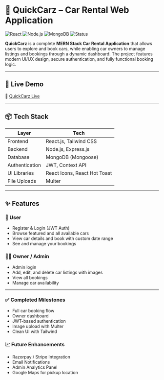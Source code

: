 # 🚗 QuickCarz – Car Rental Web Application

![React](https://img.shields.io/badge/Frontend-React-blue?logo=react)
![Node.js](https://img.shields.io/badge/Backend-Node.js-green?logo=node.js)
![MongoDB](https://img.shields.io/badge/Database-MongoDB-brightgreen?logo=mongodb)
![Status](https://img.shields.io/badge/Project-Completed-success)

**QuickCarz** is a complete **MERN Stack Car Rental Application** that allows users to explore and book cars, while enabling car owners to manage listings and bookings through a dynamic dashboard. The project features modern UI/UX design, secure authentication, and fully functional booking logic.

---

## 🔗 Live Demo

🚀 [QuickCarz Live](https://quick-carz.vercel.app/)

---

## 📦 Tech Stack

| Layer         | Tech                         |
|---------------|------------------------------|
| Frontend      | React.js, Tailwind CSS       |
| Backend       | Node.js, Express.js          |
| Database      | MongoDB (Mongoose)           |
| Authentication| JWT, Context API             |
| UI Libraries  | React Icons, React Hot Toast |
| File Uploads  | Multer                       |

---

## ✨ Features

### 👥 User
- Register & Login (JWT Auth)
- Browse featured and all available cars
- View car details and book with custom date range
- See and manage your bookings

### 🧑‍💼 Owner / Admin
- Admin login
- Add, edit, and delete car listings with images
- View all bookings
- Manage car availability

---


### ✅ Completed Milestones
- Full car booking flow
- Owner dashboard
- JWT-based authentication
- Image upload with Multer
- Clean UI with Tailwind

### 📈 Future Enhancements
- Razorpay / Stripe Integration
- Email Notifications
- Admin Analytics Panel
- Google Maps for pickup location
